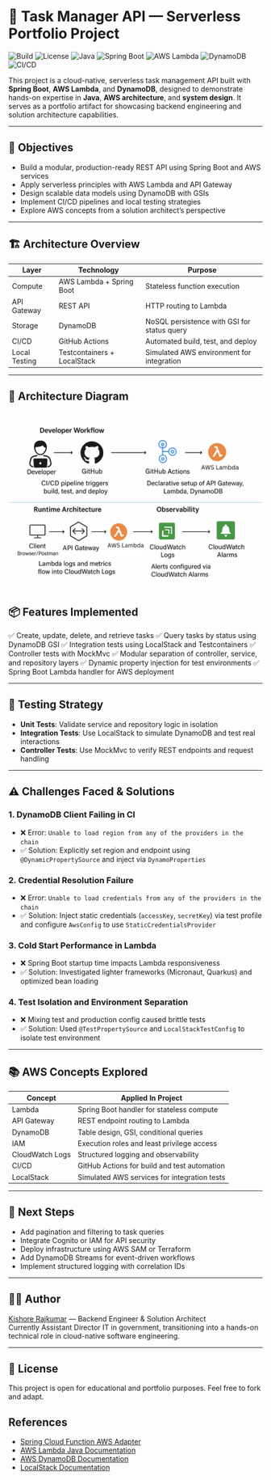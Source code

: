 # 🧩 Task Manager API — Serverless Portfolio Project
![Build](https://img.shields.io/github/actions/workflow/status/kishore-rajkumar/aws-springboot-lambda-dynamodb-task-manager-api/ci.yml?branch=main)
![License](https://img.shields.io/badge/license-MIT-blue.svg)
![Java](https://img.shields.io/badge/java-17-blue)
![Spring Boot](https://img.shields.io/badge/spring--boot-3.5-green)
![AWS Lambda](https://img.shields.io/badge/aws-lambda-yellow)
![DynamoDB](https://img.shields.io/badge/aws-dynamodb-blue)
![CI/CD](https://img.shields.io/badge/ci--cd-github--actions-purple)

This project is a cloud-native, serverless task management API built with **Spring Boot**, **AWS Lambda**, and **DynamoDB**, designed to demonstrate hands-on expertise in **Java**, **AWS architecture**, and **system design**. It serves as a portfolio artifact for showcasing backend engineering and solution architecture capabilities.

---

## 🚀 Objectives

- Build a modular, production-ready REST API using Spring Boot and AWS services
- Apply serverless principles with AWS Lambda and API Gateway
- Design scalable data models using DynamoDB with GSIs
- Implement CI/CD pipelines and local testing strategies
- Explore AWS concepts from a solution architect’s perspective

---

## 🏗️ Architecture Overview

| Layer         | Technology                     | Purpose                                      |
|--------------|----------------------------------|----------------------------------------------|
| Compute       | AWS Lambda + Spring Boot        | Stateless function execution                 |
| API Gateway   | REST API                        | HTTP routing to Lambda                       |
| Storage       | DynamoDB                        | NoSQL persistence with GSI for status query  |
| CI/CD         | GitHub Actions                  | Automated build, test, and deploy            |
| Local Testing | Testcontainers + LocalStack     | Simulated AWS environment for integration    |

---
## 🧭 Architecture Diagram

![Architecture Diagram](.doc/architecture.png)
---
## 📦 Features Implemented

✅ Create, update, delete, and retrieve tasks
✅ Query tasks by status using DynamoDB GSI
✅ Integration tests using LocalStack and Testcontainers
✅ Controller tests with MockMvc
✅ Modular separation of controller, service, and repository layers
✅ Dynamic property injection for test environments
✅ Spring Boot Lambda handler for AWS deployment

---

## 🧪 Testing Strategy

- **Unit Tests**: Validate service and repository logic in isolation
- **Integration Tests**: Use LocalStack to simulate DynamoDB and test real interactions
- **Controller Tests**: Use MockMvc to verify REST endpoints and request handling

---

## ⚠️ Challenges Faced & Solutions

### 1. **DynamoDB Client Failing in CI**
- ❌ Error: `Unable to load region from any of the providers in the chain`
- ✅ Solution: Explicitly set region and endpoint using `@DynamicPropertySource` and inject via `DynamoProperties`

### 2. **Credential Resolution Failure**
- ❌ Error: `Unable to load credentials from any of the providers in the chain`
- ✅ Solution: Inject static credentials (`accessKey`, `secretKey`) via test profile and configure `AwsConfig` to use `StaticCredentialsProvider`

### 3. **Cold Start Performance in Lambda**
- ❌ Spring Boot startup time impacts Lambda responsiveness
- ✅ Solution: Investigated lighter frameworks (Micronaut, Quarkus) and optimized bean loading

### 4. **Test Isolation and Environment Separation**
- ❌ Mixing test and production config caused brittle tests
- ✅ Solution: Used `@TestPropertySource` and `LocalStackTestConfig` to isolate test environment

---

## 📚 AWS Concepts Explored

| Concept             | Applied In Project                          |
|---------------------|---------------------------------------------|
| Lambda              | Spring Boot handler for stateless compute   |
| API Gateway         | REST endpoint routing to Lambda             |
| DynamoDB            | Table design, GSI, conditional queries      |
| IAM                 | Execution roles and least privilege access  |
| CloudWatch Logs     | Structured logging and observability        |
| CI/CD               | GitHub Actions for build and test automation|
| LocalStack          | Simulated AWS services for integration tests|

---

## 🧠 Next Steps

- Add pagination and filtering to task queries
- Integrate Cognito or IAM for API security
- Deploy infrastructure using AWS SAM or Terraform
- Add DynamoDB Streams for event-driven workflows
- Implement structured logging with correlation IDs

---

## 👨‍💻 Author

[Kishore Rajkumar](https://github.com/kishore-rajkumar) — Backend Engineer & Solution Architect  
Currently Assistant Director IT in government, transitioning into a hands-on technical role in cloud-native software engineering.

---

## 📜 License

This project is open for educational and portfolio purposes. Feel free to fork and adapt.

## References

- [Spring Cloud Function AWS Adapter](https://docs.spring.io/spring-cloud-function/docs/current/reference/html/aws.html)
- [AWS Lambda Java Documentation](https://docs.aws.amazon.com/lambda/latest/dg/java-handler.html)
- [AWS DynamoDB Documentation](https://docs.aws.amazon.com/amazondynamodb/latest/developerguide/Introduction.html)
- [LocalStack Documentation](https://docs.localstack.cloud/)
